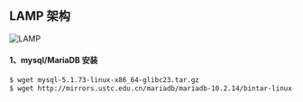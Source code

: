 ## LAMP 架构
![LAMP](https://images.gitee.com/uploads/images/2018/0911/143122_f3f75dee_922657.png)
#### 1、mysql/MariaDB 安装

```bash
$ wget mysql-5.1.73-linux-x86_64-glibc23.tar.gz
$ wget http://mirrors.ustc.edu.cn/mariadb/mariadb-10.2.14/bintar-linux-glibc_214-x86_64/mariadb-10.2.14-linux-glibc_214-x86_64.tar.gz
```
